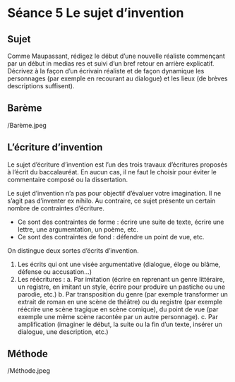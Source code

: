 # Séance 5 Le sujet d’invention

## Sujet

Comme Maupassant, rédigez le début d’une nouvelle réaliste commençant par un début in medias res et suivi d’un bref retour en arrière explicatif.
Décrivez à la façon d’un écrivain réaliste et de façon dynamique les personnages (par exemple en recourant au dialogue) et les lieux (de brèves descriptions suffisent). 

## Barème

/Barème.jpeg

## L’écriture d’invention

Le sujet d’écriture d’invention est l’un des trois travaux d’écritures proposés à l’écrit du baccalauréat. En aucun cas, il ne faut le choisir pour éviter le commentaire composé ou la dissertation.

Le sujet d’invention n’a pas pour objectif d’évaluer votre imagination. Il ne s’agit pas d’inventer ex nihilo. Au contraire, ce sujet présente un certain nombre de contraintes d’écriture.

- Ce sont des contraintes de forme : écrire une suite de texte, écrire une lettre, une argumentation, un poème, etc.
- Ce sont des contraintes de fond : défendre un point de vue, etc.

On distingue deux sortes d’écrits d’invention.

1. Les écrits qui ont une visée argumentative (dialogue, éloge ou blâme, défense ou accusation…)
2. Les réécritures :
	a. Par imitation (écrire en reprenant un genre littéraire, un registre, en imitant un style, écrire pour produire un pastiche ou une parodie, etc.)
	b. Par transposition du genre (par exemple transformer un extrait de roman en une scène de théâtre) ou du registre (par exemple réécrire une scène tragique en scène comique), du point de vue (par exemple une même scène racontée par un autre personnage).
	c. Par amplification (imaginer le début, la suite ou la fin d’un texte, insérer un dialogue, une description, etc.)

## Méthode

/Méthode.jpeg
